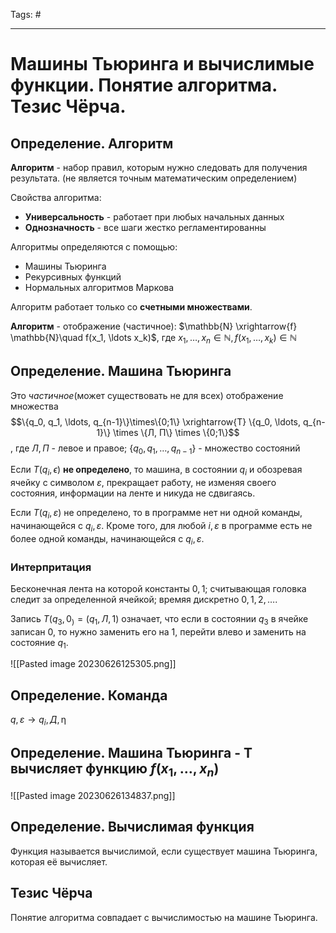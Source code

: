 Tags: #

---
# Машины Тьюринга и вычислимые функции. Понятие алгоритма. Тезис Чёрча.

## Определение. Алгоритм
**Алгоритм** - набор правил, которым нужно следовать для получения результата. (не является точным математическим определением)

Свойства алгоритма:
* **Универсальность** - работает при любых начальных данных
* **Однозначность** - все шаги жестко регламентированны

Алгоритмы определяются с помощью:
* Машины Тьюринга
* Рекурсивных функций
* Нормальных алгоритмов Маркова

Алгоритм работает только со **счетными множествами**.

**Алгоритм** - отображение (частичное): $\mathbb{N} \xrightarrow{f} \mathbb{N}\quad f(x_1, \ldots x_k)$, где $x_1, \ldots, x_n \in \mathbb{N}, f(x_1, \ldots, x_k) \in \mathbb{N}$ 

## Определение. Машина Тьюринга
Это *частичное*(может существовать не для всех) отображение множества $$\{q_0, q_1, \ldots, q_{n-1}\}\times\{0;1\} \xrightarrow{T} \{q_0, \ldots, q_{n-1}\} \times \{Л, П\} \times \{0;1\}$$, где $Л,П$ - левое и правое; $\{q_0, q_1, \ldots, q_{n-1}\}$ - множество состояний

Если $T(q_i, \epsilon)$ **не определено**, то машина, в состоянии $q_i$ и обозревая ячейку с символом $\varepsilon$, прекращает работу, не изменяя своего состояния, информации на ленте и никуда не сдвигаясь.

Если $T (q_i , \varepsilon)$ не определено, то в программе нет ни одной команды, начинающейся с $q_i,\varepsilon$. Кроме того, для любой $i, \varepsilon$ в программе есть не более одной команды, начинающейся с $q_i,\varepsilon$.

### Интерпритация
Бесконечная лента на которой константы $0,1$; считывающая головка следит за определенной ячейкой; времяя дискретно $0,1,2,\ldots$. 

Запись $T(q_3, 0_) = (q_1,Л, 1)$ означает, что если в состоянии $q_3$ в ячейке записан $0$, то нужно заменить его на $1$, перейти влево и заменить на состояние $q_1$.

![[Pasted image 20230626125305.png]]

## Определение. Команда
$q, \varepsilon \rightarrow q_i, Д, \upeta$ 

## Определение. Машина Тьюринга - Т вычисляет функцию $f(x_1, \ldots, x_n)$
![[Pasted image 20230626134837.png]]

## Определение. Вычислимая функция
Функция называется вычислимой, если существует машина Тьюринга, которая её вычисляет.

## Тезис Чёрча
Понятие алгоритма совпадает с вычислимостью на машине Тьюринга.